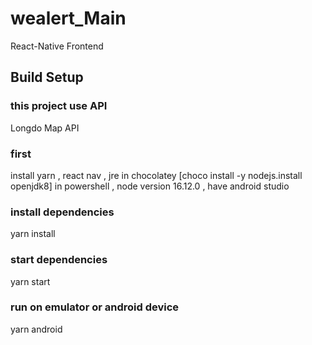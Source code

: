 # wealert_Main
React-Native Frontend

## Build Setup

### this project use API
Longdo Map API

### first
install yarn , react nav , jre in chocolatey [choco install -y nodejs.install openjdk8] in powershell , node version 16.12.0 , have android studio

### install dependencies
yarn install

### start dependencies
yarn start

### run on emulator or android device
yarn android
